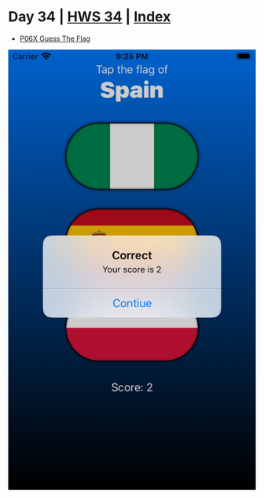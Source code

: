 # Day 34 | [HWS 34](https://www.hackingwithswift.com/100/swiftui/34) | [Index](https://github.com/JulesMoorhouse/100DaysOfSwiftUI/blob/main/README.md)

- [P06X Guess The Flag](https://github.com/JulesMoorhouse/100DaysOfSwiftUI/blob/0a6ece6bce5c2ff58710ce4dcea5007bb4125daf/P06X%20Guess%20The%20Flag/P02B%20Guess%20The%20Flag/ContentView.swift) 

<img src="../Images/day34.png">
